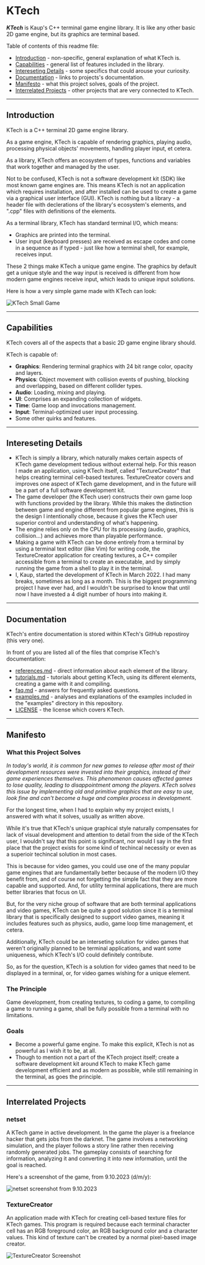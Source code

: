 # KTech

***KTech*** is Kaup's C++ terminal game engine library. It is like any other basic 2D game engine, but its graphics are terminal based.

Table of contents of this readme file:
- [Introduction](#introduction) - non-specific, general explanation of what KTech is.
- [Capabilities](#capabilities) - general list of features included in the library. 
- [Intereseting Details](#intereseting-details) - some specifics that could arouse your curiosity.
- [Documentation](#documentation) - links to projects's documentation.
- [Manifesto](#manifesto) - what this project solves, goals of the project.
- [Interrelated Projects](#interrelated-projects) - other projects that are very connected to KTech.

---

## Introduction

KTech is a C++ terminal 2D game engine library.

As a game engine, KTech is capable of rendering graphics, playing audio, processing physical objects' movements, handling player input, et cetera.

As a library, KTech offers an ecosystem of types, functions and variables that work together and managed by the user.

Not to be confused, KTech is not a software development kit (SDK) like most known game engines are. This means KTech is not an application which requires installation, and after installed can be used to create a game via a graphical user interface (GUI). KTech is nothing but a library - a header file with declerations of the library's ecosystem's elements, and ".cpp" files with definitions of the elements.

As a terminal library, KTech has standard terminal I/O, which means:

- Graphics are printed into the terminal.
- User input (keyboard presses) are received as escape codes and come in a sequence as if typed - just like how a terminal shell, for example, receives input.

These 2 things make KTech a unique game engine. The graphics by default get a unique style and the way input is received is different from how modern game engines receive input, which leads to unique input solutions.

Here is how a very simple game made with KTech can look:

![KTech Small Game](https://github.com/TheRealKaup/TheRealKaup/blob/main/simpleplatform1_10-11-23.png)

---

## Capabilities

KTech covers all of the aspects that a basic 2D game engine library should.

KTech is capable of:

- **Graphics**: Rendering terminal graphics with 24 bit range color, opacity and layers.
- **Physics**: Object movement with collision events of pushing, blocking and overlapping, based on different collider types.
- **Audio**: Loading, mixing and playing.
- **UI**: Comprises an expanding collection of widgets.
- **Time**: Game loop and invocations management.
- **Input**: Terminal-optimized user input processing.
- Some other quirks and features.

---

## Intereseting Details

- KTech is simply a library, which naturally makes certain aspects of KTech game development tedious without external help. For this reason I made an application, using KTech itself, called "TextureCreator" that helps creating terminal cell-based textures. TextureCreator covers and improves one aspect of KTech game development, and in the future will be a part of a full software development kit.
- The game developer (the KTech user) constructs their own game loop with functions provided by the library. While this makes the distinction between game and engine different from popular game engines, this is the design I intentionally chose, because it gives the KTech user superior control and understanding of what's happening.
- The engine relies only on the CPU for its processing (audio, graphics, collision...) and achieves more than playable performance.
- Making a game with KTech can be done entirely from a terminal by using a terminal text editor (like Vim) for writing code, the TextureCreator application for creating textures, a C++ compiler accessible from a terminal to create an executable, and by simply running the game from a shell to play it in the terminal.
- I, Kaup, started the development of KTech in March 2022. I had many breaks, sometimes as long as a month. This is the biggest programming project I have ever had, and I wouldn't be surprised to know that until now I have invested a 4 digit number of hours into making it.

---

## Documentation

KTech's entire documentation is stored within KTech's GitHub repostiroy (this very one).

In front of you are listed all of the files that comprise KTech's documentation: 

- [references.md](references.md) - direct information about each element of the library.
- [tutorials.md](tutorials.md) - tutorials about getting KTech, using its different elements, creating a game with it and compiling.
- [faq.md](faq.md) - answers for frequently asked questions.
- [examples.md](examples.md) - analyses and explanations of the examples included in the "examples" directory in this repository.
- [LICENSE](LICENSE) - the license which covers KTech.

---

## Manifesto

### What this Project Solves

_In today's world, it is common for new games to release after most of their development resources were invested into their graphics, instead of their game experiences themselves. This phenomenon causes affected games to lose quality, leading to disappointment among the players. KTech solves this issue by implementing old and primitive graphics that are easy to use, look fine and can't become a huge and complex process in development._

For the longest time, when I had to explain why my project exists, I answered with what it solves, usually as written above.

While it's true that KTech's unique graphical style naturally compensates for lack of visual development and attention to detail from the side of the KTech user, I wouldn't say that this point is significant, nor would I say in the first place that the project exists for some kind of techincal necessity or even as a superioir techincal solution in most cases.

This is because for video games, you could use one of the many popular game engines that are fundamentally better because of the modern I/O they benefit from, and of course not forgetting the simple fact that they are more capable and supported. And, for utility terminal applications, there are much better libraries that focus on UI.

But, for the very niche group of software that are both terminal applications and video games, KTech can be quite a good solution since it is a terminal library that is specifically designed to support video games, meaning it includes features such as physics, audio, game loop time management, et cetera.

Additionally, KTech could be an interseting solution for video games that weren't originally planned to be terminal applications, and want some uniqueness, which KTech's I/O could definitely contribute.

So, as for the question, KTech is a solution for video games that need to be displayed in a terminal, or, for video games wishing for a unique element.

### The Principle

Game development, from creating textures, to coding a game, to compiling a game to running a game, shall be fully possible from a terminal with no limitations.

### Goals

- Become a powerful game engine. To make this explicit, KTech is not as powerful as I wish it to be, at all.
- Though to mention not a part of the KTech project itself; create a software development kit around KTech to make KTech game development efficient and as modern as possible, while still remaining in the terminal, as goes the principle.

---

## Interrelated Projects

### netset

A KTech game in active development. In the game the player is a freelance hacker that gets jobs from the darknet. The game involves a networking simulation, and the player follows a story line rather then receiving randomly generated jobs. The gameplay consists of searching for information, analyzing it and converting it into new information, until the goal is reached.

Here's a screenshot of the game, from 9.10.2023 (d/m/y):

![netset screenshot from 9.10.2023](https://github.com/TheRealKaup/TheRealKaup/blob/main/netset-9.10.2023.png)

### TextureCreator

An application made with KTech for creating cell-based texture files for KTech games. This program is required because each terminal character cell has an RGB foreground color, an RGB background color and a character values. This kind of texture can't be created by a normal pixel-based image creator.

![TextureCreator Screenshot](https://github.com/TheRealKaup/TheRealKaup/blob/main/texturecreatorscreenshot.png)
